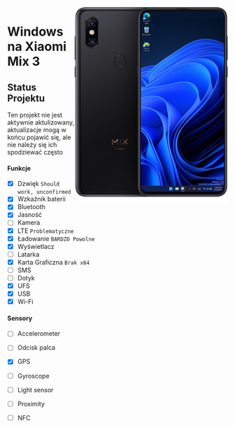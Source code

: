 <img align="right" src="https://github.com/n00b69/woa-perseus/blob/main/perseus.png" width="350" alt="Windows 11 running on perseus">

# Windows na Xiaomi Mix 3

## Status Projektu
Ten projekt nie jest aktywnie aktulizowany, aktualizacje mogą w końcu pojawić się, ale nie należy się ich spodziewać często

#### Funkcje
- [x] Dzwięk ```Should work, unconfirmed```
- [X] Wzkaźnik baterii
- [x] Bluetooth
- [x] Jasność 
- [ ] Kamera
- [x] LTE ```Problematyczne```
- [x] Ładowanie ```BARDZO Powolne```
- [x] Wyświetlacz
- [ ] Latarka
- [x] Karta Graficzna  ```Brak x64```
- [ ] SMS
- [ ] Dotyk
- [x] UFS
- [x] USB
- [x] Wi-Fi

#### Sensory
- [ ] Accelerometer
- [ ] Odcisk palca
- [x] GPS
- [ ] Gyroscope
- [ ] Light sensor
- [ ] Proximity
- [ ] NFC
      














